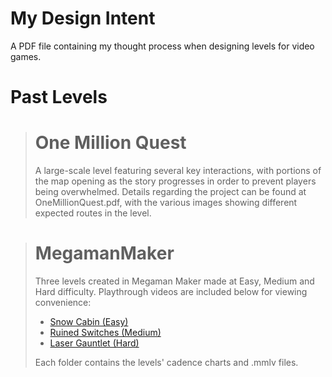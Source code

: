 # My Design Intent
A PDF file containing my thought process when designing levels for video games.

# Past Levels
> # One Million Quest
> A large-scale level featuring several key interactions, with portions of the map opening as the story progresses in order to prevent players being overwhelmed.
> Details regarding the project can be found at OneMillionQuest.pdf, with the various images showing different expected routes in the level.

> # MegamanMaker
> Three levels created in Megaman Maker made at Easy, Medium and Hard difficulty.
> Playthrough videos are included below for viewing convenience:
> - [Snow Cabin (Easy)](https://youtu.be/XzufOhB88yg)
> - [Ruined Switches (Medium)](https://youtu.be/sCutjdRqebQ)
> - [Laser Gauntlet (Hard)](https://youtu.be/h4LAY0DsRXo)
> 
> Each folder contains the levels' cadence charts and .mmlv files.
